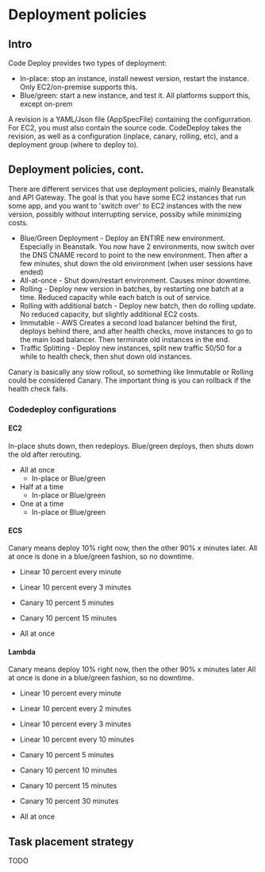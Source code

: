 # Deployment policies

## Intro

Code Deploy provides two types of deployment:

- In-place: stop an instance, install newest version, restart the instance. Only EC2/on-premise supports this.
- Blue/green: start a new instance, and test it. All platforms support this, except on-prem

A revision is a YAML/Json file (AppSpecFile) containing the configurration. For EC2, you must also contain the source code.
CodeDeploy takes the revision, as well as a configuration (inplace, canary, rolling, etc), and a deployment group (where to deploy to).

## Deployment policies, cont.

There are different services that use deployment policies, mainly Beanstalk and API Gateway. The goal is that you have some EC2 instances that run some app, and you want to 'switch over' to EC2 instances with the new version, possibly without interrupting service, possiby while minimizing costs.

- Blue/Green Deployment - Deploy an ENTIRE new environment. Especially in Beanstalk. You now have 2 environments, now switch over the DNS CNAME record to point to the new environment. Then after a few minutes, shut down the old environment (when user sessions have ended)
- All-at-once - Shut down/restart environment. Causes minor downtime.
- Rolling - Deploy new version in batches, by restarting one batch at a time. Reduced capacity while each batch is out of service.
- Rolling with additional batch - Deploy new batch, then do rolling update. No reduced capacity, but slightly additional EC2 costs.
- Immutable - AWS Creates a second load balancer behind the first, deploys behind there, and after health checks, move instances to go to the main load balancer. Then terminate old instances in the end.
- Traffic Splitting - Deploy new instances, split new traffic 50/50 for a while to health check, then shut down old instances.

Canary is basically any slow rollout, so something like Immutable or Rolling could be considered Canary. The important thing is you can rollback if the health check fails.

### Codedeploy configurations

#### EC2

In-place shuts down, then redeploys. Blue/green deploys, then shuts down the old after rerouting.

- All at once
  - In-place or Blue/green
- Half at a time
  - In-place or Blue/green
- One at a time
  - In-place or Blue/green

#### ECS

Canary means deploy 10% right now, then the other 90% x minutes later.
All at once is done in a blue/green fashion, so no downtime.

- Linear 10 percent every minute
- Linear 10 percent every 3 minutes

- Canary 10 percent 5 minutes
- Canary 10 percent 15 minutes

- All at once

#### Lambda

Canary means deploy 10% right now, then the other 90% x minutes later
All at once is done in a blue/green fashion, so no downtime.

- Linear 10 percent every minute
- Linear 10 percent every 2 minutes
- Linear 10 percent every 3 minutes
- Linear 10 percent every 10 minutes

- Canary 10 percent 5 minutes
- Canary 10 percent 10 minutes
- Canary 10 percent 15 minutes
- Canary 10 percent 30 minutes

- All at once

## Task placement strategy

TODO